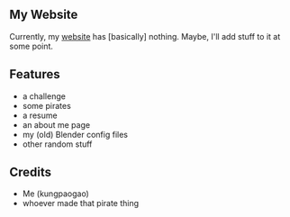 ## My Website
Currently, my [website](http://kungpaogao.github.io/ "My Website") has \[basically\] nothing. Maybe, I'll add stuff to it at some point.

## Features
- a challenge
- some pirates
- a resume
- an about me page
- my (old) Blender config files
- other random stuff

## Credits
- Me (kungpaogao)
- whoever made that pirate thing
